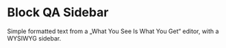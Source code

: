# Block QA Sidebar

Simple formatted text from a „What You See Is What You Get“ editor, with a WYSIWYG sidebar.
